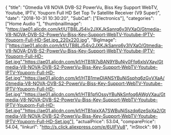 {
	"title": "Gtmedia V8 NOVA DVB-S2 PowerVu, Biss Key Support WebTV, Youtube, IPTV, Youporn Full HD Set Top Tv Satellite Receiver (V9 Super)",
	"date": "2018-10-31 10:30:20",
	"SubCat": ["Electronics"],
	"categories": ["Home Audio "],
	"thumbnailImage": "https://ae01.alicdn.com/kf/UTB8LJ54iv2JXKJkSanrq6y3lVXaO/Gtmedia-V8-NOVA-DVB-S2-PowerVu-Biss-Key-Support-WebTV-Youtube-IPTV-Youporn-Full-HD-Set.jpg_220x220.jpg",
	"BigImage": ["https://ae01.alicdn.com/kf/UTB8LJ54iv2JXKJkSanrq6y3lVXaO/Gtmedia-V8-NOVA-DVB-S2-PowerVu-Biss-Key-Support-WebTV-Youtube-IPTV-Youporn-Full-HD-Set.jpg","https://ae01.alicdn.com/kf/HTB1R7sBAN9YBuNjy0Ffq6xIsVXay/Gtmedia-V8-NOVA-DVB-S2-PowerVu-Biss-Key-Support-WebTV-Youtube-IPTV-Youporn-Full-HD-Set.jpg","https://ae01.alicdn.com/kf/HTB1mwDlANSYBuNjSsphq6zGvVXaA/Gtmedia-V8-NOVA-DVB-S2-PowerVu-Biss-Key-Support-WebTV-Youtube-IPTV-Youporn-Full-HD-Set.jpg","https://ae01.alicdn.com/kf/HTB1pfiOssyYBuNkSnfoq6AWgVXau/Gtmedia-V8-NOVA-DVB-S2-PowerVu-Biss-Key-Support-WebTV-Youtube-IPTV-Youporn-Full-HD-Set.jpg","https://ae01.alicdn.com/kf/HTB1qixXA7SWBuNjSszdq6zeSpXa2/Gtmedia-V8-NOVA-DVB-S2-PowerVu-Biss-Key-Support-WebTV-Youtube-IPTV-Youporn-Full-HD-Set.jpg"],
	"actualPrice": 53.04,
	"comparePrice": 54.04,
	"linkurl": "http://s.click.aliexpress.com/e/6UIFVu8",
	"inStock": 98
}
